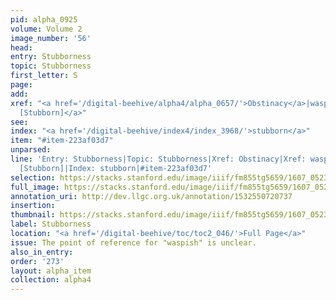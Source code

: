 ```yaml
---
pid: alpha_0925
volume: Volume 2
image_number: '56'
head:
entry: Stubborness
topic: Stubborness
first_letter: S
page:
add:
xref: "<a href='/digital-beehive/alpha4/alpha_0657/'>Obstinacy</a>|waspish|<a href='/digital-beehive/num10/num_3267/'>2303
  [Stubborn]</a>"
see:
index: "<a href='/digital-beehive/index4/index_3968/'>stubborn</a>"
item: "#item-223af03d7"
unparsed:
line: 'Entry: Stubborness|Topic: Stubborness|Xref: Obstinacy|Xref: waspish|Xref: 2303
  [Stubborn]|Index: stubborn|#item-223af03d7'
selection: https://stacks.stanford.edu/image/iiif/fm855tg5659/1607_0523/724,932,3042,678/full/0/default.jpg
full_image: https://stacks.stanford.edu/image/iiif/fm855tg5659/1607_0523/full/full/0/default.jpg
annotation_uri: http://dev.llgc.org.uk/annotation/1532550720737
insertion:
thumbnail: https://stacks.stanford.edu/image/iiif/fm855tg5659/1607_0523/724,932,600,180/250,/0/default.jpg
label: Stubborness
location: "<a href='/digital-beehive/toc/toc2_046/'>Full Page</a>"
issue: The point of reference for "waspish" is unclear.
also_in_entry:
order: '273'
layout: alpha_item
collection: alpha4
---
```

